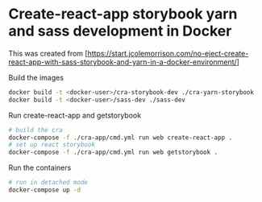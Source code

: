# Create-react-app storybook yarn and sass development in Docker

This was created from [https://start.jcolemorrison.com/no-eject-create-react-app-with-sass-storybook-and-yarn-in-a-docker-environment/] 

Build the images

```sh
docker build -t <docker-user>/cra-storybook-dev ./cra-yarn-storybook
docker build -t <docker-user>/sass-dev ./sass-dev
```

Run create-react-app and getstorybook

```sh
# build the cra
docker-compose -f ./cra-app/cmd.yml run web create-react-app .
# set up react storybook
docker-compose -f ./cra-app/cmd.yml run web getstorybook .
```

Run the containers

```sh
# run in detached mode
docker-compose up -d
```
